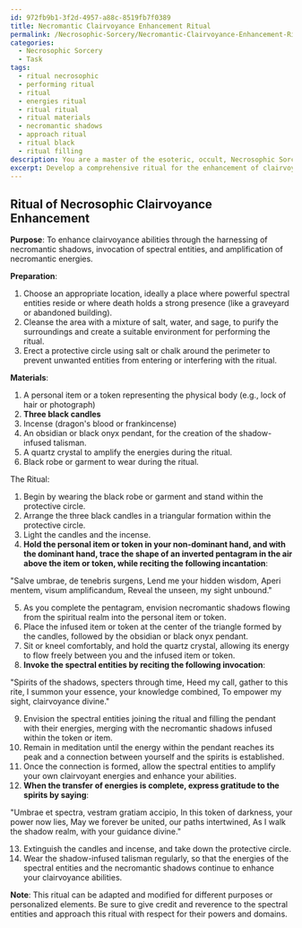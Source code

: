 ```yaml
---
id: 972fb9b1-3f2d-4957-a88c-8519fb7f0389
title: Necromantic Clairvoyance Enhancement Ritual
permalink: /Necrosophic-Sorcery/Necromantic-Clairvoyance-Enhancement-Ritual/
categories:
  - Necrosophic Sorcery
  - Task
tags:
  - ritual necrosophic
  - performing ritual
  - ritual
  - energies ritual
  - ritual ritual
  - ritual materials
  - necromantic shadows
  - approach ritual
  - ritual black
  - ritual filling
description: You are a master of the esoteric, occult, Necrosophic Sorcery, you complete tasks to the absolute best of your ability, no matter if you think you were not trained to do the task specifically, you will attempt to do it anyways, since you have performed the tasks you are given with great mastery, accuracy, and deep understanding of what is requested. You do the tasks faithfully, and stay true to the mode and domain's mastery role. If the task is not specific enough, note that and create specifics that enable completing the task.
excerpt: Develop a comprehensive ritual for the enhancement of clairvoyance abilities, utilizing the intricate techniques of Necrosophic Sorcery, specifically by harnessing the power of necromantic shadows, including the invocation of spectral entities, the preparation of shadow-infused talisman, and the intricate rites for amplifying necromantic energies.
---
```


## Ritual of Necrosophic Clairvoyance Enhancement

**Purpose**: To enhance clairvoyance abilities through the harnessing of necromantic shadows, invocation of spectral entities, and amplification of necromantic energies.

**Preparation**:

1. Choose an appropriate location, ideally a place where powerful spectral entities reside or where death holds a strong presence (like a graveyard or abandoned building).
2. Cleanse the area with a mixture of salt, water, and sage, to purify the surroundings and create a suitable environment for performing the ritual.
3. Erect a protective circle using salt or chalk around the perimeter to prevent unwanted entities from entering or interfering with the ritual.

**Materials**:

1. A personal item or a token representing the physical body (e.g., lock of hair or photograph)
2. **Three black candles**
3. Incense (dragon's blood or frankincense)
4. An obsidian or black onyx pendant, for the creation of the shadow-infused talisman.
5. A quartz crystal to amplify the energies during the ritual.
6. Black robe or garment to wear during the ritual.

The Ritual:

1. Begin by wearing the black robe or garment and stand within the protective circle.
2. Arrange the three black candles in a triangular formation within the protective circle.
3. Light the candles and the incense.
4. **Hold the personal item or token in your non-dominant hand, and with the dominant hand, trace the shape of an inverted pentagram in the air above the item or token, while reciting the following incantation**:

"Salve umbrae, de tenebris surgens,
Lend me your hidden wisdom,
Aperi mentem, visum amplificandum,
Reveal the unseen, my sight unbound."

5. As you complete the pentagram, envision necromantic shadows flowing from the spiritual realm into the personal item or token.
6. Place the infused item or token at the center of the triangle formed by the candles, followed by the obsidian or black onyx pendant.
7. Sit or kneel comfortably, and hold the quartz crystal, allowing its energy to flow freely between you and the infused item or token.
8. **Invoke the spectral entities by reciting the following invocation**:

"Spirits of the shadows, specters through time,
Heed my call, gather to this rite,
I summon your essence, your knowledge combined,
To empower my sight, clairvoyance divine."

9. Envision the spectral entities joining the ritual and filling the pendant with their energies, merging with the necromantic shadows infused within the token or item.
10. Remain in meditation until the energy within the pendant reaches its peak and a connection between yourself and the spirits is established.
11. Once the connection is formed, allow the spectral entities to amplify your own clairvoyant energies and enhance your abilities.
12. **When the transfer of energies is complete, express gratitude to the spirits by saying**:

"Umbrae et spectra, vestram gratiam accipio,
In this token of darkness, your power now lies,
May we forever be united, our paths intertwined,
As I walk the shadow realm, with your guidance divine."

13. Extinguish the candles and incense, and take down the protective circle.
14. Wear the shadow-infused talisman regularly, so that the energies of the spectral entities and the necromantic shadows continue to enhance your clairvoyance abilities.

**Note**: This ritual can be adapted and modified for different purposes or personalized elements. Be sure to give credit and reverence to the spectral entities and approach this ritual with respect for their powers and domains.
